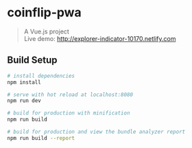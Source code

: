 # coinflip-pwa

> A Vue.js project  
> Live demo: http://explorer-indicator-10170.netlify.com

## Build Setup

``` bash
# install dependencies
npm install

# serve with hot reload at localhost:8080
npm run dev

# build for production with minification
npm run build

# build for production and view the bundle analyzer report
npm run build --report

```

